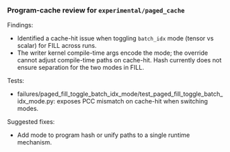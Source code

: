 ### Program-cache review for `experimental/paged_cache`

Findings:
- Identified a cache-hit issue when toggling `batch_idx` mode (tensor vs scalar) for FILL across runs.
- The writer kernel compile-time args encode the mode; the override cannot adjust compile-time paths on cache-hit. Hash currently does not ensure separation for the two modes in FILL.

Tests:
- failures/paged_fill_toggle_batch_idx_mode/test_paged_fill_toggle_batch_idx_mode.py: exposes PCC mismatch on cache-hit when switching modes.

Suggested fixes:
- Add mode to program hash or unify paths to a single runtime mechanism.
